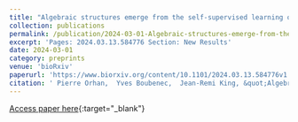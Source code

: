 ```yaml
---
title: "Algebraic structures emerge from the self-supervised learning of natural sounds"
collection: publications
permalink: /publication/2024-03-01-Algebraic-structures-emerge-from-the-self-supervised-learning-of-natural-sounds
excerpt: 'Pages: 2024.03.13.584776 Section: New Results'
date: 2024-03-01
category: preprints
venue: 'bioRxiv'
paperurl: 'https://www.biorxiv.org/content/10.1101/2024.03.13.584776v1'
citation: ' Pierre Orhan,  Yves Boubenec,  Jean-Remi King, &quot;Algebraic structures emerge from the self-supervised learning of natural sounds.&quot; bioRxiv, 2024.'
---
```

[Access paper here](https://www.biorxiv.org/content/10.1101/2024.03.13.584776v1){:target="_blank"}
